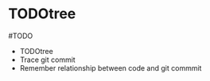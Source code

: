 TODOtree
===

#TODO
- TODOtree
- Trace git commit
- Remember relationship between code and git commmit

